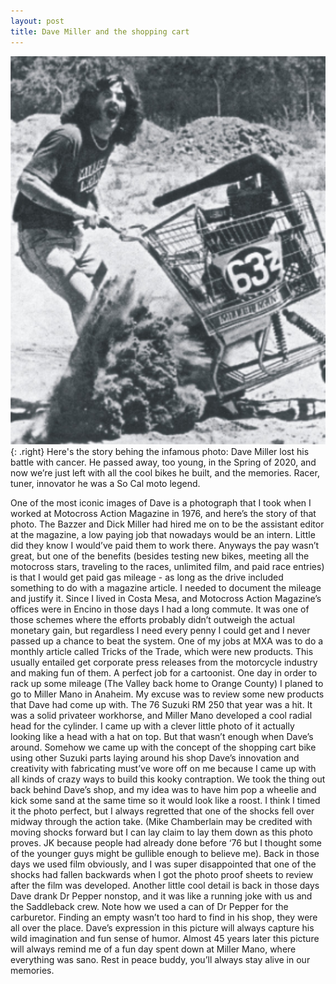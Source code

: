 ```yaml
---
layout: post
title: Dave Miller and the shopping cart
---
```


![Dave Miller](/images/posts/dmiller.jpg){: .right} Here's the story behing the infamous photo: Dave Miller lost his battle with cancer. He passed away, too young, in the Spring of 2020, and now we’re just left with all the cool bikes he built, and the memories. Racer, tuner, innovator he was a So Cal moto legend. 

One of the most iconic images of Dave is a photograph that I took when I worked at Motocross Action Magazine in 1976, and here’s the story of that photo. The Bazzer and Dick Miller had hired me on to be the assistant editor at the magazine, a low paying job that nowadays would be an intern. Little did they know I would’ve paid them to work there. Anyways the pay wasn’t great, but one of the benefits (besides testing new bikes, meeting all the motocross stars, traveling to the races, unlimited film, and paid race entries) is that I would get paid gas mileage - as long as the drive included something to do with a magazine article. I needed to document the mileage and justify it. Since I lived in Costa Mesa, and Motocross Action Magazine’s offices were in Encino in those days I had a long commute. It was one of those schemes where the efforts probably didn’t outweigh the actual monetary gain, but regardless I need every penny I could get and I never passed up a chance to beat the system. One of my jobs at MXA was to do a monthly article called Tricks of the Trade, which were new products. This usually entailed get corporate press releases from the motorcycle industry and making fun of them. A perfect job for a cartoonist. One day in order to rack up some mileage (The Valley back home to Orange County) I planed to go to Miller Mano in Anaheim. My excuse was to review some new products that Dave had come up with. The 76 Suzuki RM 250 that year was a hit. It was a solid privateer workhorse, and Miller Mano developed a cool radial head for the cylinder. I came up with a clever little photo of it actually looking like a head with a hat on top. But that wasn’t enough when Dave’s around. Somehow we came up with the concept of the shopping cart bike using other Suzuki parts laying around his shop
Dave’s innovation and creativity with fabricating must’ve wore off on me because I came up with all kinds of crazy ways to build this kooky contraption. We took the thing out back behind Dave’s shop, and my idea was to have him pop a wheelie and kick some sand at the same time so it would look like a roost. I think I timed it the photo perfect, but I always regretted that one of the shocks fell over midway through the action take. (Mike Chamberlain may be credited with moving shocks forward but I can lay claim to lay them down as this photo proves. JK because people had already done before ‘76 but I thought some of the younger guys might be gullible enough to believe me). Back in those days we used film obviously, and I was super disappointed that one of the shocks had fallen backwards when I got the photo proof sheets to review after the film was developed. Another little cool detail is back in those days Dave drank Dr Pepper nonstop, and it was like a running joke with us and the Saddleback crew. Note how we used a can of Dr Pepper for the carburetor. Finding an empty wasn’t too hard to find in his shop, they were all over the place. Dave’s expression in this picture will always capture his wild imagination and fun sense of humor. Almost 45 years later this picture will always remind me of a fun day spent down at Miller Mano, where everything was sano. Rest in peace buddy, you’ll always stay alive in our memories.
